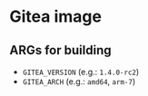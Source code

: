 # Gitea image

## ARGs for building

* `GITEA_VERSION` (e.g.: `1.4.0-rc2`)
* `GITEA_ARCH` (e.g.: `amd64`, `arm-7`)